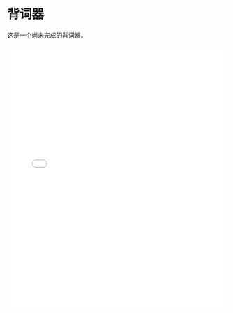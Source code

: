 # 背词器

这是一个尚未完成的背词器。

<iframe src="/pages/reciter.html" scrolling="no" border="0" frameborder="no" framespacing="0" allowfullscreen="true" width="100%" height="600" ></iframe>